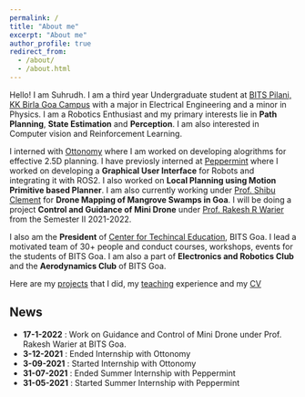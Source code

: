 ```yaml
---
permalink: /
title: "About me"
excerpt: "About me"
author_profile: true
redirect_from: 
  - /about/
  - /about.html
---
```


Hello! I am Suhrudh. I am a third year Undergraduate student at [BITS Pilani, KK Birla Goa Campus](https://www.bits-pilani.ac.in/goa/) with a major in Electrical Engineering and a minor in Physics. I am a Robotics Enthusiast and my primary interests lie in __Path Planning__, __State Estimation__ and __Perception__. I am also interested in Computer vision and Reinforcement Learning. 

I interned with [Ottonomy](https://www.ottonomy.io) where I am worked on developing alogrithms for effective 2.5D planning. I have previosly interned at [Peppermint](https://www.getpeppermint.co) where I worked on developing a __Graphical User Interface__ for Robots and integrating it with ROS2. I also worked on __Local Planning using Motion Primitive based Planner__. I am also currently working under [Prof. Shibu Clement](https://www.bits-pilani.ac.in/goa/shibu/profile) for __Drone Mapping of Mangrove Swamps in Goa__. I will be doing a project __Control and Guidance of Mini Drone__ under [Prof. Rakesh R Warier](https://www.bits-pilani.ac.in/goa/rakeshw/profile) from the Semester II 2021-2022.

I also am the __President__ of [Center for Techincal Education](https://twitter.com/CTEBPGC), BITS Goa. I lead a motivated team of 30+ people and conduct courses, workshops, events for the students of BITS Goa. I am also a part of __Electronics and Robotics Club__ and the __Aerodynamics Club__ of BITS Goa.

Here are my [projects](https://suhrudhsarathy.github.io/projects/) that I did, my [teaching](https://suhrudhsarathy.github.io/teaching/) experience and my [CV](https://suhrudhsarathy.github.io/exp/)

## News
- __17-1-2022__   :   Work on Guidance and Control of Mini Drone under Prof. Rakesh Warier at BITS Goa.
- __3-12-2021__   :   Ended Internship with Ottonomy 
- __3-09-2021__   :   Started Internship with Ottonomy
- __31-07-2021__  :   Ended Summer Internship with Peppermint
- __31-05-2021__  :   Started Summer Internship with Peppermint

